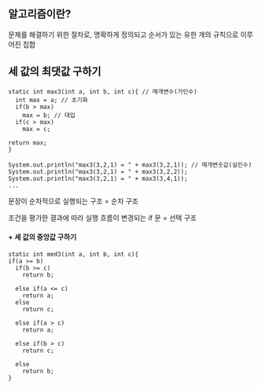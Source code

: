 ## 알고리즘이란?

문제를 해결하기 위한 절차로, 명확하게 정의되고 순서가 있는 유한 개의 규칙으로 이루어진 집합

## 세 값의 최댓값 구하기
```
static int max3(int a, int b, int c){ // 매개변수(가인수)
  int max = a; // 초기화
  if(b > max)
    max = b; // 대입
  if(c > max)
    max = c;

return max;
}

System.out.println("max3(3,2,1) = " + max3(3,2,1)); // 매개변숫값(실인수)
System.out.println("max3(3,2,1) = " + max3(3,2,2));
System.out.println("max3(3,2,1) = " + max3(3,4,1));
...

```

문장이 순차적으로 실행되는 구조 = 순차 구조

조건을 평가한 결과에 따라 실행 흐름이 변경되는 if 문 = 선택 구조

#### + 세 값의 중앙값 구하기
```
static int med3(int a, int b, int c){
if(a >= b)
  if(b >= c)
    return b;
  
  else if(a <= c)
    return a;
  else   
    return c;
    
  else if(a > c)
    return a;
  
  else if(b > c)
    return c;
  
  else
    return b;
}
```
